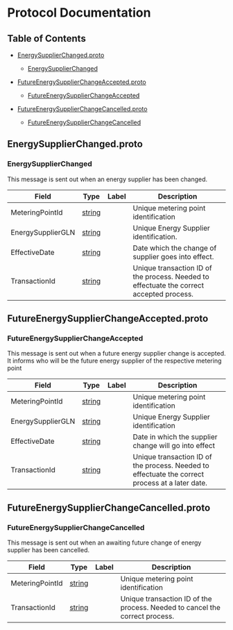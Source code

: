 # Protocol Documentation

## Table of Contents

- [EnergySupplierChanged.proto](#EnergySupplierChanged.proto)
    - [EnergySupplierChanged](#.EnergySupplierChanged)
  
- [FutureEnergySupplierChangeAccepted.proto](#FutureEnergySupplierChangeAccepted.proto)
    - [FutureEnergySupplierChangeAccepted](#.FutureEnergySupplierChangeAccepted)
  
- [FutureEnergySupplierChangeCancelled.proto](#FutureEnergySupplierChangeCancelled.proto)
    - [FutureEnergySupplierChangeCancelled](#.FutureEnergySupplierChangeCancelled)

<a name="EnergySupplierChanged.proto"></a>

## EnergySupplierChanged.proto

<a name=".EnergySupplierChanged"></a>

### EnergySupplierChanged

This message is sent out when an energy supplier has been changed.

| Field | Type | Label | Description |
| ----- | ---- | ----- | ----------- |
| MeteringPointId | [string](#string) |  | Unique metering point identification |
| EnergySupplierGLN | [string](#string) |  | Unique Energy Supplier identification. |
| EffectiveDate | [string](#string) |  | Date which the change of supplier goes into effect. |
| TransactionId | [string](#string) |  | Unique transaction ID of the process. Needed to effectuate the correct accepted process. |

<a name="FutureEnergySupplierChangeAccepted.proto"></a>

## FutureEnergySupplierChangeAccepted.proto

<a name=".FutureEnergySupplierChangeAccepted"></a>

### FutureEnergySupplierChangeAccepted

This message is sent out when a future energy supplier change is accepted. It informs who will be the future energy supplier of the respective metering point

| Field | Type | Label | Description |
| ----- | ---- | ----- | ----------- |
| MeteringPointId | [string](#string) |  | Unique metering point identification |
| EnergySupplierGLN | [string](#string) |  | Unique Energy Supplier identification |
| EffectiveDate | [string](#string) |  | Date in which the supplier change will go into effect |
| TransactionId | [string](#string) |  | Unique transaction ID of the process. Needed to effectuate the correct process at a later date. |

<a name="FutureEnergySupplierChangeCancelled.proto"></a>

## FutureEnergySupplierChangeCancelled.proto

<a name=".FutureEnergySupplierChangeCancelled"></a>

### FutureEnergySupplierChangeCancelled

This message is sent out when an awaiting future change of energy supplier has been cancelled.

| Field | Type | Label | Description |
| ----- | ---- | ----- | ----------- |
| MeteringPointId | [string](#string) |  | Unique metering point identification |
| TransactionId | [string](#string) |  | Unique transaction ID of the process. Needed to cancel the correct process. |
